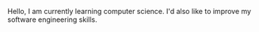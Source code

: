Hello, I am currently learning computer science. I'd also like to improve my software engineering skills.
